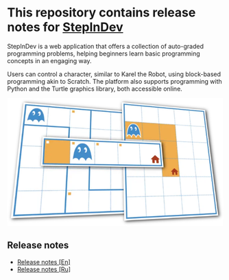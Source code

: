 # This repository contains release notes for [StepInDev](https://stepindev.com/) 
StepInDev is a web application that offers a collection of auto-graded programming problems, helping beginners learn basic programming concepts in an engaging way.

Users can control a character, similar to Karel the Robot, using block-based programming akin to Scratch. The platform also supports programming with Python and the Turtle graphics library, both accessible online.

![Example of environment](header.webp)

## Release notes
- [Release notes [En]](release-notes/en/release-notes.md)
- [Release notes [Ru]](release-notes/ru/release-notes.md)